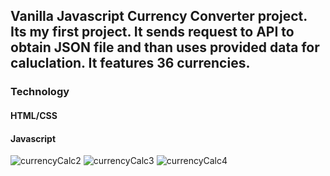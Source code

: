  ## Vanilla Javascript Currency Converter project. Its my first project. It sends request to API to obtain JSON file and than uses provided data for caluclation. It features 36 currencies.
 
 ### Technology
 #### HTML/CSS
 #### Javascript
 
![currencyCalc2](https://user-images.githubusercontent.com/70273104/228159883-164b0e36-f78c-4723-b05b-91a586265217.jpg)
![currencyCalc3](https://user-images.githubusercontent.com/70273104/228159895-90c1f2a9-bfc1-450b-9fee-526292d0c2a1.jpg)
![currencyCalc4](https://user-images.githubusercontent.com/70273104/228159898-48c9b43b-f0c2-44ab-aba9-66231980c239.jpg)
